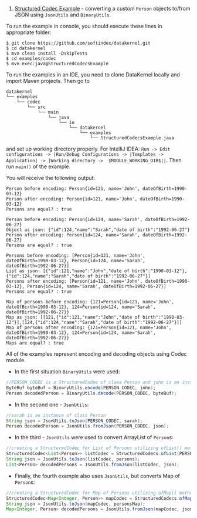 1. [Structured Codec Example](https://github.com/softindex/datakernel/blob/master/examples/codec/src/main/java/io/datakernel/examples/StructuredCodecsExample.java) - 
converting a custom `Person` objects to/from JSON using `JsonUtils` and `BinaryUtils`.

To run the example in console, you should execute these lines in appropriate folder:

```
$ git clone https://github.com/softindex/datakernel.git
$ cd datakernel
$ mvn clean install -DskipTests
$ cd examples/codec
$ mvn exec:java@StructuredCodecsExample
```
To run the examples in an IDE, you need to clone DataKernel locally and import Maven projects. Then go to 
```
datakernel
└── examples
    └── codec
        └── src
            └── main
                └── java
                    └── io
                        └── datakernel
                            └── examples
                                └── StructuredCodecsExample.java
```
and set up working directory properly. For IntelliJ IDEA:
`Run -> Edit configurations -> |Run/Debug Configurations -> |Templates -> Application| -> |Working directory -> 
$MODULE_WORKING_DIR$||`.
Then run `main()` of the example.

You will receive the following output:
```
Person before encoding: Person{id=121, name='John', dateOfBirth=1990-03-12}
Person after encoding: Person{id=121, name='John', dateOfBirth=1990-03-12}
Persons are equal? : true

Person before encoding: Person{id=124, name='Sarah', dateOfBirth=1992-06-27}
Object as json: {"id":124,"name":"Sarah","date of birth":"1992-06-27"}
Person after encoding: Person{id=124, name='Sarah', dateOfBirth=1992-06-27}
Persons are equal? : true

Persons before encoding: [Person{id=121, name='John', dateOfBirth=1990-03-12}, Person{id=124, name='Sarah', dateOfBirth=1992-06-27}]
List as json: [{"id":121,"name":"John","date of birth":"1990-03-12"},{"id":124,"name":"Sarah","date of birth":"1992-06-27"}]
Persons after encoding: [Person{id=121, name='John', dateOfBirth=1990-03-12}, Person{id=124, name='Sarah', dateOfBirth=1992-06-27}]
Persons are equal? : true

Map of persons before encoding: {121=Person{id=121, name='John', dateOfBirth=1990-03-12}, 124=Person{id=124, name='Sarah', dateOfBirth=1992-06-27}}
Map as json: [[121,{"id":121,"name":"John","date of birth":"1990-03-12"}],[124,{"id":124,"name":"Sarah","date of birth":"1992-06-27"}]]
Map of persons after encoding: {121=Person{id=121, name='John', dateOfBirth=1990-03-12}, 124=Person{id=124, name='Sarah', dateOfBirth=1992-06-27}}
Maps are equal? : true
```

All of the examples represent encoding and decoding objects using Codec module.

* In the first situation `BinaryUtils` were used:
```java
//PERSON_CODEC is a StructuredCodec of class Person and john is an instance of this class
ByteBuf byteBuf = BinaryUtils.encode(PERSON_CODEC, john);
Person decodedPerson = BinaryUtils.decode(PERSON_CODEC, byteBuf);
```

* In the second one - `JsonUtils`:
```java
//sarah is an instance of class Person
String json = JsonUtils.toJson(PERSON_CODEC, sarah);
Person decodedPerson = JsonUtils.fromJson(PERSON_CODEC, json);
```

* In the third - `JsonUtils` were used to convert ArrayList of `Person`s:
```java
//creating a StructuredCodec for List of Persons utilizing ofList() method
StructuredCodec<List<Person>> listCodec = StructuredCodecs.ofList(PERSON_CODEC);
String json = JsonUtils.toJson(listCodec, persons);
List<Person> decodedPersons = JsonUtils.fromJson(listCodec, json);
```

* Finally, the fourth example also uses `JsonUtils`, but converts Map of `Person`s:
```java
//creating a StructuredCodec for Map of Persons utilizing ofMap() method. INT_CODEC is a codec key 
StructuredCodec<Map<Integer, Person>> mapCodec = StructuredCodecs.ofMap(INT_CODEC, PERSON_CODEC);
String json = JsonUtils.toJson(mapCodec, personsMap);
Map<Integer, Person> decodedPersons = JsonUtils.fromJson(mapCodec, json);
```
